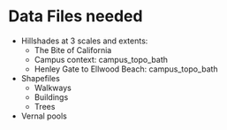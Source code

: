 # Data Files needed
* Hillshades at 3 scales and extents:
  * The Bite of California
  * Campus context: campus_topo_bath
  * Henley Gate to Ellwood Beach: campus_topo_bath
* Shapefiles
  * Walkways
  * Buildings
  * Trees
* Vernal pools
